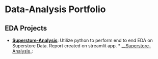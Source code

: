 # Data-Analysis Portfolio
## EDA Projects 
* __[Superstore-Analysis](https://github.com/MuaazAbuZaid/Data-Analysis/tree/main/Superstore-Analysis)__:
Utilize python to perform end to end EDA on Superstore Data.
Report created on streamlit app. * __[Superstore-Analysis](https://muaazabuzaid-data-analysis-superstore-analysishome-h4myg8.streamlit.app/)_:
